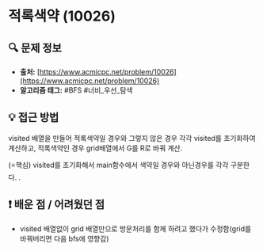 # 적록색약 (10026)

## 🔍 문제 정보

- **출처:** [https://www.acmicpc.net/problem/10026](https://www.acmicpc.net/problem/10026)
- **알고리즘 태그:** #BFS #너비_우선_탐색 

## 💡 접근 방법

visited 배열을 만들어 적록색약일 경우와 그렇지 않은 경우 각각 visited를 초기화하여 계산하고, 적록색약인 경우 grid배열에서 G를 R로 바꿔 계산.

(⭐핵심) visited를 초기화해서 main함수에서 색약일 경우와 아닌경우를 각각 구분한다.
.

## ❗️ 배운 점 / 어려웠던 점
- visited 배열없이 grid 배열만으로 방문처리를 함께 하려고 했다가 수정함(grid를 바꿔버리면 다음 bfs에 영향감)